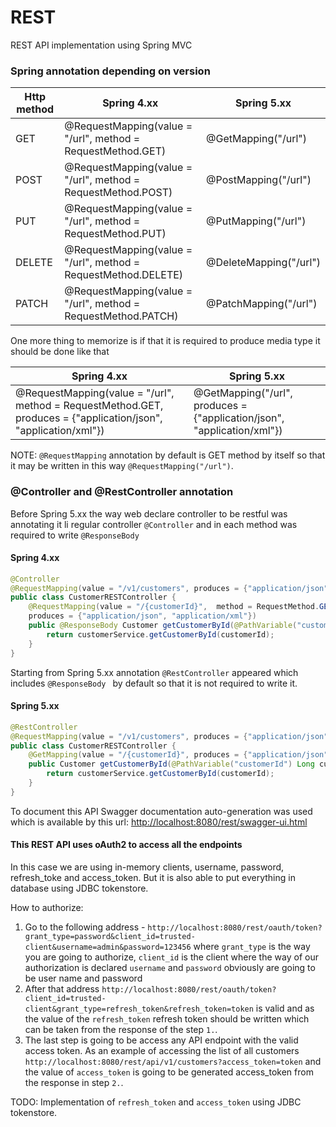 # REST
REST API implementation using Spring MVC

### Spring annotation depending on version
| Http method | Spring 4.xx | Spring 5.xx |
| ----------- | ----------- | ------------|
| GET | @RequestMapping(value = "/url",  method = RequestMethod.GET) | @GetMapping("/url") |
| POST | @RequestMapping(value = "/url",  method = RequestMethod.POST) | @PostMapping("/url") |
| PUT | @RequestMapping(value = "/url",  method = RequestMethod.PUT) | @PutMapping("/url") |
| DELETE | @RequestMapping(value = "/url",  method = RequestMethod.DELETE) | @DeleteMapping("/url") |
| PATCH | @RequestMapping(value = "/url",  method = RequestMethod.PATCH) | @PatchMapping("/url") |

One more thing to memorize is if that it is required to produce media type it should be done like that

| Spring 4.xx | Spring 5.xx |
| ----------- | ------------|
| @RequestMapping(value = "/url",  method = RequestMethod.GET, produces = {"application/json", "application/xml"}) | @GetMapping("/url", produces = {"application/json", "application/xml"}) |

NOTE: `@RequestMapping` annotation by default is GET method by itself so that it may be written in this way `@RequestMapping("/url")`.

### @Controller and @RestController annotation
Before Spring 5.xx the way web declare controller to be restful was annotating it li regular controller `@Controller` and in each method was required to write `@ResponseBody`

#### Spring 4.xx 
```java
@Controller
@RequestMapping(value = "/v1/customers", produces = {"application/json", "application/xml"})
public class CustomerRESTController {
    @RequestMapping(value = "/{customerId}",  method = RequestMethod.GET, 
    produces = {"application/json", "application/xml"})
    public @ResponseBody Customer getCustomerById(@PathVariable("customerId") Long customerId) {
        return customerService.getCustomerById(customerId);
    }
}
```

Starting from Spring 5.xx annotation `@RestController` appeared which includes `@ResponseBody ` by default so that it is not required to write it.

#### Spring 5.xx
```java
@RestController
@RequestMapping(value = "/v1/customers", produces = {"application/json", "application/xml"})
public class CustomerRESTController {
    @GetMapping(value = "/{customerId}", produces = {"application/json", "application/xml"})
    public Customer getCustomerById(@PathVariable("customerId") Long customerId) {
        return customerService.getCustomerById(customerId);
    }
}
```

To document this API Swagger documentation auto-generation was used which is available by this url: [http://localhost:8080/rest/swagger-ui.html](http://localhost:8080/rest/swagger-ui.html)

#### This REST API uses oAuth2 to access all the endpoints
In this case we are using in-memory clients, username, password, refresh_toke and access_token.
But it is also able to put everything in database using JDBC tokenstore. 

How to authorize:
1. Go to the following address - `http://localhost:8080/rest/oauth/token?grant_type=password&client_id=trusted-client&username=admin&password=123456` where `grant_type` is the way you are going to authorize, `client_id` is the client where the way of our authorization is declared `username` and `password` obviously are going to be user name and password
2. After that address `http://localhost:8080/rest/oauth/token?client_id=trusted-client&grant_type=refresh_token&refresh_token=token` is valid and as the value of the `refresh_token` refresh token should be written which can be taken from the response of the step `1.`. 
3. The last step is going to be access any API endpoint with the valid access token. As an example of accessing the list of all customers `http://localhost:8080/rest/api/v1/customers?access_token=token` and the value of `access_token` is going to be generated access_token from the response in step `2.`.

TODO: Implementation of `refresh_token` and `access_token` using JDBC tokenstore.